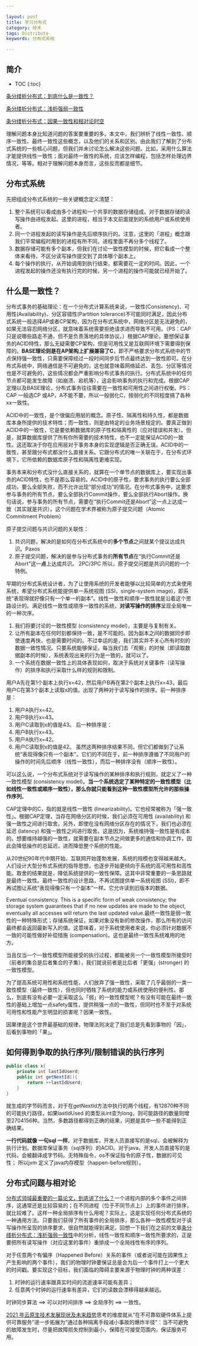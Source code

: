 ```yaml
---

layout: post
title: 学习分布式
category: 技术
tags: Distribute
keywords: 分布式系统

---
```


## 简介

* TOC
{:toc}

[条分缕析分布式：到底什么是一致性？](https://mp.weixin.qq.com/s/qnvl_msvw0XL7hFezo2F4w)

[条分缕析分布式：浅析强弱一致性](https://mp.weixin.qq.com/s/3odLhBtebF4cm58hl-87JA)

[条分缕析分布式：因果一致性和相对论时空](https://mp.weixin.qq.com/s/wkXsRufVsbKqTwjzTgNqYQ)

理解问题本身比知道问题的答案要重要的多。本文中，我们辨析了线性一致性、顺序一致性、最终一致性这些概念，以及他们的关系和区别。由此我们了解到了分布式系统的一些核心问题，但我们并未讨论怎么解决这些问题。比如，采用什么算法才能提供线性一致性；面对最终一致性的系统，应该怎样编程，包括怎样处理边界情况，等等。相对于理解问题本身而言，这些反而都是细节。

## 分布式系统

先把组成分布式系统的一些关键概念定义清楚：
1. 整个系统可以看成由多个进程和一个共享的数据存储组成。对于数据存储的读写操作由进程发起。这里的进程，相当于本文前面提到的系统用户或系统使用者。
2. 同一个进程发起的读写操作是先后顺序执行的。注意，这里的「进程」概念跟我们平常编程时用到的进程有所不同，进程里面不再分多个线程了。
3. 数据存储可能有多个副本，但我们在讨论一致性模型的时候，把它看成一个整体来看待，不区分读写操作提交到了具体哪个副本上。
4. 每个操作的执行，从开始调用到执行结束，都需要花一定的时间。因此，一个进程发起的操作还没有执行完的时候，另一个进程的操作可能就已经开始了。

## 什么是一致性？

分布式事务的基础理论：在一个分布式计算系统来说，一致性(Consistency)、可用性(Availability)、分区容错性(Partition tolerance)不可能同时满足，因此分布式系统一般选择AP或者CP架构，因为在分布式系统中，网络分区是无法避免的，如果无法容忍网络分区，就意味着系统需要拒绝请求进而导致不可用。（PS：CAP只是说哪些路走不通，但不是负责落地的具体协议。）根据CAP理论，要想保证事务的ACID特性，那么无疑需要CP架构，但是可用性又是互联网环境下需要得到保障的。**BASE理论则是在AP架构上扩展兼容了C**，即不严格要求分布式系统中的节点保持强一致性，只需要保障经过一段时间同步后节点最终达到一致性即可。在分布式系统中，网络通信是不可避免的，这也就意味着网络延迟、丢包、分区等情况也是不可避免的，这些情况都会严重影响分布式事务的执行。分布式系统中的任何节点都可能发生故障（如崩溃、宕机等），这会影响事务的执行和完成。根据CAP定理以及BASE理论，分布式事务往往需要在一致性和可用性之间进行权衡。PS：CAP 一般选CP 或AP，A不能不要，所以一般弱化C，按弱化的不同程度搞了各种xx一致性。

ACID中的一致性，是个很偏应用层的概念。原子性、隔离性和持久性，都是数据库本身所提供的技术特性；而一致性，则是由特定的业务场景规定的。要真正做到ACID中的一致性，它是要依赖数据库的原子性和隔离性的（应对错误和并发）。但是，就算数据库提供了所有你所需要的技术特性，也不一定能保证ACID的一致性。这还取决于你在应用层对于事务本身的实现逻辑是否正确无误。ACID中的一致性，甚至跟分布式都没什么直接关系。它跟分布式的唯一关联在于，在分布式环境下，它所依赖的数据库原子性和隔离性更难实现。

事务本来和分布式没什么直接关系的，就算在一个单节点的数据库上，要实现出事务的ACID特性，也不是那么容易的。ACID中的原子性，要求事务的执行要么全部成功，要么全部失败，而不允许出现“部分成功”的情况。在分布式事务中，这要求参与事务的所有节点，要么全部执行Commit操作，要么全部执行Abort操作。换句话说，参与事务的所有节点，需要在“执行Commit还是Abort”这一点上达成一致（其实就是共识）。这个问题在学术界被称为原子提交问题（Atomic Commitment Problem）

原子提交问题与共识问题的关联性：
1. 共识问题，解决的是如何在分布式系统中的**多个节点**之间就某个提议达成共识。Paxos
2. 原子提交问题，解决的是参与分布式事务的**所有节点**在“执行Commit还是Abort”这一**点**上达成共识。 2PC/3PC
所以，原子提交问题是共识问题的一个特例。

早期的分布式系统设计者，为了让使用系统的开发者能够以比较简单的方式来使用系统，希望分布式系统能提供单一系统视图 (SSI，single-system image)，即系统“表现得就好像只有一个单一的副本”。线性一致性和顺序一致性就是沿着这个思路设计的。满足线性一致性或顺序一致性的系统，**对读写操作的排序**呈现全局唯一的一种次序。

1. 我们将要讨论的一致性模型 (consistency model)，主要是与复制有关。
2. 让所有副本在任何时刻都保持一致，是不可能的。因为副本之间的数据同步即使速度再快，也是需要时间的。不过幸运的是，我们其实并不关心所有时刻的数据一致性情况。只要系统能够保证，每当我们去「观察」的时候（即读取数据副本的时候），系统表现出来的行为是一致的，就可以了。
3. 一个系统在数据一致性上的具体表现如何，取决于系统对关键事件（读写操作）的排序和执行采取什么样的规则和限制。


用户A先在第1个副本上执行x=42，然后用户B再在第2个副本上执行x=43，最后用户C在第3个副本上读取x的值。出现了两种对于读写操作的排序。前一种排序是：
1. 用户A执行x=42。
2. 用户B执行x=43。
3. 用户C读取到x的值是43。
后一种排序是：
1. 用户B执行x=43。
2. 用户A执行x=42。
3. 用户C读取到x的值是42。
虽然这两种排序结果不同，但它们都做到了让系统“表现得像只有一个副本”。它们的不同在于，前一种排序遵循了不同用户的操作的时间先后顺序（线性一致性），而后一种排序没有（顺序一致性）。

可以这么说，一个分布式系统对于读写操作的某种排序和执行规则，就定义了一种一致性模型 (consistency model)。**当一个系统选定了某种特定的一致性模型（比如线性一致性或顺序一致性），那么你就只能看到这种一致性模型所允许的那些操作序列**。

CAP定理中的C，指的就是线性一致性 (linearizability)。它也经常被称为「强一致性」。根据CAP定理，当存在网络分区的时候，我们必须在可用性 (availability) 和强一致性之间进行取舍。另外，即使在没有网络分区存在的情况下，我们也必须在延迟 (latency) 和强一致性之间进行取舍。这是因为，系统维持强一致性是有成本的。想要维持越强的一致性，就需要在副本节点之间做更多的通信和协调工作，因此会降低操作的总延迟，进而降低整个系统的性能。

从20世纪90年代中期开始，互联网开始蓬勃发展，系统的规模也变得越来越大。人们设计大型分布式系统的指导思想，也逐步开始更倾向于系统的高可用性和高性能。取舍的结果就是，降低系统提供的一致性保障。这其中非常重要的一条思路就是最终一致性。最终一致性的设计思路，不再试图提供单一系统视图 (SSI)，即不再试图让系统“表现得像只有一个副本”一样。它允许读到旧版本的数据。


Eventual consistency. This is a specific form of weak consistency; the storage system guarantees that if no new updates are made to the object, eventually all accesses will return the last updated value.最终一致性是弱一致性的一种特殊形式；存储系统保证，如果对象没有新的修改操作，那么所有的访问最终都会返回最新写入的值。这意味着，对于系统使用者来说，你必须针对数据不一致的可能性做好补偿措施 (compensation)。这也是最终一致性系统难用的地方。

当且仅当一个一致性模型所能接受的执行过程，都能被另一个一致性模型所接受时（前者的集合是后者集合的子集），我们就说前者是比后者「更强」(stronger) 的一致性模型。


为了提高系统可用性和系统性能，人们放弃了强一致性，采取了几乎最弱的一类一致性模型（最终一致性），但也同时牺牲了系统的能力或系统使用的便利性。那么，到底有没有必要一定采取这么「弱」的一致性模型呢？有没有可能在最终一致性的基础上增加一点safety属性，提供稍强一点的一致性，但同时也不至于对系统可用性和性能产生明显的损害呢？因果一致性。

因果律是这个世界最基础的规律，物理法则决定了我们总是先看到事物的「因」，后看到事物的「果」。

## 如何得到争取的执行序列/限制错误的执行序列

```java
public class x{
    private int lastIdUserd;
    public int getNextId(){
        return ++lastIdUserd;
    }
}
```
就生成的字节码而言，对于在getNextId方法中执行的两个线程，有12870种不同的可能执行路径，如果lastIdUsed 的类型从int变为long，则可能路径的数量则增至2704156种。当然，多数路径都得到正确的结果，问题是其中一些不能得到正确结果。

**一行代码就像 一句sql 一样**。对于数据库，开发人员直接写的是sql，会被解释为执行计划。数据库保证事务（sql序列）的ACID。对于java，开发人员直接写的是代码，会被翻译成字节码。无特殊指令，os不保证指令的原子性，数据的可见性； 所以jvm 定义了java内存模型（happen-before规则）。

## 分布式问题与相对论

[分布式领域最重要的一篇论文，到底讲了什么？](https://mp.weixin.qq.com/s/FZnJLPeTh-bV0amLO5CnoQ)一个进程内部的多个事件之间排序，这通常还是比较容易的；在不同进程（位于不同节点上）上的事件进行排序，就比较难了。这样一种全局排序有什么用呢？实际上，这是实现任何分布式系统的一种通用方法。只要我们获得了所有事件的全局排序，那么各种一致性模型对于读写操作所呈现的排序要求，很自然就能得到满足。回想一下我们在之前的文章[条分缕析分布式：浅析强弱一致性](https://mp.weixin.qq.com/s/3odLhBtebF4cm58hl-87JA)中的分析，线性一致性和顺序一致性所要求的，正是要把所有读写操作（对应这里的事件）重排成一个全局线性有序的序列。

对于任意两个有偏序（Happened Before）关系的事件（或者说可能在因果性上产生影响的两个事件），我们的物理时钟要保证总是会为后一个事件打上一个更大的时间戳。要实现这个目标，我们面临的障碍主要来源于物理时钟的两种误差：
1. 时钟的运行速率跟真实时间的流逝速率可能有差异；
2. 任意两个时钟的运行速率有差异，它们的读数会漂移得越来越远。

时钟同步算法 ==> 可以对时间排序 ==> 全局序列 ==> 一致性。

[2021 年云原生技术发展现状及未来趋势](https://mp.weixin.qq.com/s/ZMCskVFy7WRA1DSVx7S1kg)思考的维度就从“在不可靠软硬件体系上提供可靠服务”进一步拓展为“通过各种隔离手段减小事故的爆炸半径”：当不可避免的故障发生时，尽量把故障损失控制到最小，保障在可接受范围内，保证服务可用。

